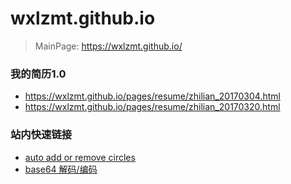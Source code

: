 # wxlzmt.github.io
> MainPage: https://wxlzmt.github.io/

### 我的简历1.0
- https://wxlzmt.github.io/pages/resume/zhilian_20170304.html
- https://wxlzmt.github.io/pages/resume/zhilian_20170320.html

### 站内快速链接
- [auto add or remove circles](https://wxlzmt.github.io/pages/simple/auto_circles.html)
- [base64 解码/编码](https://wxlzmt.github.io/pages/simple/base64.html)


